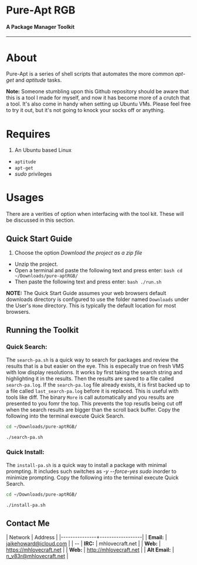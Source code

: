 Pure-Apt RGB
============
#### A Package Manager Toolkit
----
# About
Pure-Apt is a series of shell scripts that automates the more common *apt-get* and *aptitude* tasks.

**Note:** Someone stumbling upon this Github repository should be aware that this is a tool I made for myself, and now it has become more of a crutch that a tool.  It's also come in handy when setting up Ubuntu VMs.  Please feel free to try it out, but it's not going to knock your socks off or anything.

# Requires

1. An Ubuntu based Linux
+ `aptitude`
+ `apt-get`
+ *sudo* privileges

# Usages
There are a verities of option when interfacing with the tool kit.  These will be discussed in this section.


## Quick Start Guide

1. Choose the option *Download the project as a zip file* 
+ Unzip the project.
+ Open a terminal and paste the following text and press enter: ```bash
cd ~/Downloads/pure-aptRGB/```
+ Then paste the following text and press enter: ```bash
./run.sh```

**NOTE:** The Quick Start Guide assumes your web browsers default downloads directory is configured to use the folder named `Downloads` under the User's `Home` directory.  This is typically the default location for most browsers.


## Running the Toolkit

### Quick Search:
 The `search-pa.sh` is a quick way to search for packages and review the results that is a but easier on the eye. This is especally true on fresh VMS with low display resolutions. It works by first taking the search string and highlighting it in the results.  Then the results are saved to a file called `search-pa.log`.  If the `search-pa.log` file already exists, it is first backed up to a file called `last_search-pa.log` before it is replaced.  This is useful with tools like diff.  The binary `More` is call automatically and you results are presented to you fomr the top.  This prevents the top resutls being cut off when the search results are bigger than the scroll back buffer.  Copy the following into the terminal execute Quick Search.

```bash
cd ~/Downloads/pure-aptRGB/
```
```bash
./search-pa.sh
```

### Quick Install:
 The `install-pa.sh` is a quick way to install a package with minimal prompting.  It includes such switches as *-y* *--force-yes* *sudo* inorder to minimize prompting.  Copy the following into the terminal execute Quick Search.

```bash
cd ~/Downloads/pure-aptRGB/
```
```bash
./install-pa.sh
```

## Contact Me
| Network | Address |
|---------------+------------------|
| **Email:** | jaikehoward@icloud.com |
| --
| **IRC:** | mhlovecraft.net |
| **Web:** | https://mhlovecraft.net |
| **Web:** | http://mhlovecraft.net |
| **Alt Email:** | n_v83r@mhlovecraft.net |

